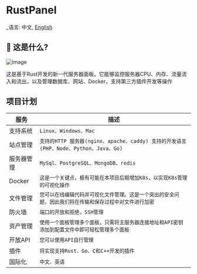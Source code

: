 <!--
 * @Descripttion: 
 * @version: 
 * @Author: Wynters
 * @Date: 2024-05-21 17:01:41
 * @LastEditTime: 2024-05-29 21:30:42
 * @FilePath: \RustPanel-react\README.cn-zh.md
-->
# RustPanel

_语言: 中文, [English](README.md)

## 🤔 这是什么?

![image](https://github.com/WyntersN/RustPanel/assets/27792650/5080e1e5-24f5-4fdc-a85e-be45061626b5)

这是基于Rust开发的新一代服务器面板。它能够监控服务器CPU、内存、流量流入和流出，以及管理数据库、网站、Docker，支持第三方插件开发等操作

## 项目计划

|服务 |描述|
|----------------|--------------------------------|
|支持系统|`Linux、Windows、Mac`
|站点管理|`支持的HTTP 服务器(nginx、apache、caddy) 支持的开发语言 (PHP、Node、Python、Java、Go)`
|服务器管理|`MySql、PostgreSQL、MongoDB、redis`
|Docker|`这是一个关键点，极有可能在本项目后期增加K8s，以实现K8s管理的可视化操作`
|文件管理|`您可以在线编辑代码并可视化文件管理。这是一个突出的安全问题，因此我们将在传输和保存过程中对文件进行加密`
|防火墙|`端口的开放和拒绝，SSH管理`
|资产管理|`使用一个面板管理多个面板，只需将主服务器连接地址和API密钥添加到配置文件中即可轻松管理多个面板`
|开放API|`您可以使用API自行管理`
|插件|`将实现支持Rust、Go、C和C++开发的插件`
|国际化|`中文、英语`
